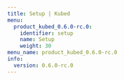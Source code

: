 ```yaml
---
title: Setup | Kubed
menu:
  product_kubed_0.6.0-rc.0:
    identifier: setup
    name: Setup
    weight: 30
menu_name: product_kubed_0.6.0-rc.0
info:
  version: 0.6.0-rc.0
---
```


